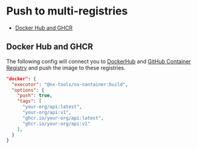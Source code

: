 # Push to multi-registries

- [Docker Hub and GHCR](#docker-hub-and-ghcr)

## Docker Hub and GHCR

The following config will connect you to [DockerHub](https://github.com/docker/login-action#dockerhub)
and [GitHub Container Registry](https://github.com/docker/login-action#github-container-registry) and push the
image to these registries.

```json
"docker": {
  "executor": "@nx-tools/nx-container:build",
  "options": {
    "push": true,
    "tags": [
      "your-org/api:latest",
      "your-org/api:v1",
      "ghcr.io/your-org/api:latest",
      "ghcr.io/your-org/api:v1"
    ],
  }
}
```

